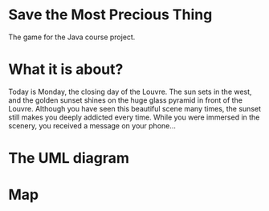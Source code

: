 # Save the Most Precious Thing
The game for the Java course project.

# What it is about?
Today is Monday, the closing day of the Louvre. The sun sets in the west, and the golden sunset shines on the huge glass pyramid in front of the Louvre. Although you have seen this beautiful scene many times, the sunset still makes you deeply addicted every time. While you were immersed in the scenery, you received a message on your phone...

# The UML diagram

# Map

